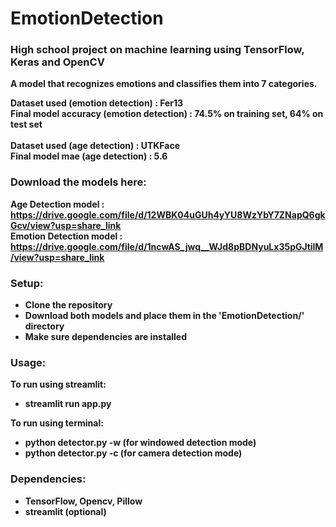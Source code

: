 # EmotionDetection
### High school project on machine learning using TensorFlow, Keras and OpenCV
<b> A model that recognizes emotions and classifies them into 7 categories.

<b> Dataset used (emotion detection) </b>: Fer13
<br>
<b> Final model accuracy (emotion detection) </b>: 74.5% on training set, 64% on test set
<br>
<br>
<b> Dataset used (age detection) </b>: UTKFace
<br>
<b> Final model mae (age detection) </b>: 5.6


### Download the models here: </i><br>
  <b> Age Detection model <b>:  https://drive.google.com/file/d/12WBK04uGUh4yYU8WzYbY7ZNapQ6gkGcv/view?usp=share_link <br>
  <b> Emotion Detection model <b>: https://drive.google.com/file/d/1ncwAS_jwq__WJd8pBDNyuLx35pGJtilM/view?usp=share_link


### Setup: <br>
  * Clone the repository
  * Download both models and place them in the 'EmotionDetection/' directory
  * Make sure dependencies are installed
  
### Usage: <br>
  <b>To run using streamlit: </b><br>
  * streamlit run app.py

  <b>To run using terminal: </b><br>
  * python detector.py -w (for windowed detection mode)
  * python detector.py -c (for camera detection mode)
  
### Dependencies: <br>
  * TensorFlow, Opencv, Pillow
  * streamlit (optional)
